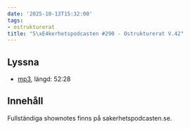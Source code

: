 ```yaml
---
date: '2025-10-13T15:32:00'
tags:
- ostrukturerat
title: "S\xE4kerhetspodcasten #290 - Ostrukturerat V.42"
---
```

## Lyssna
* [mp3](https://traffic.libsyn.com/secure/sakerhetspodcasten/2025-10-08_Ostrukt_v2.mp3?dest-id=117848), längd: 52:28

## Innehåll
Fullständiga shownotes finns på sakerhetspodcasten.se.
